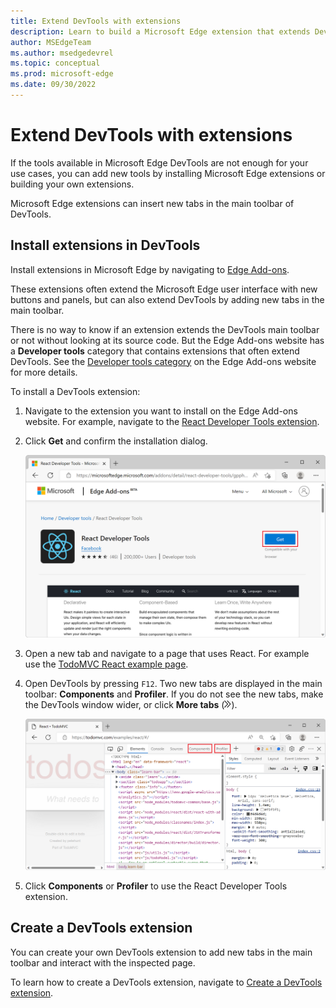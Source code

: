 ```yaml
---
title: Extend DevTools with extensions
description: Learn to build a Microsoft Edge extension that extends DevTools.
author: MSEdgeTeam
ms.author: msedgedevrel
ms.topic: conceptual
ms.prod: microsoft-edge
ms.date: 09/30/2022
---
```

# Extend DevTools with extensions

If the tools available in Microsoft Edge DevTools are not enough for your use cases, you can add new tools by installing Microsoft Edge extensions or building your own extensions.

Microsoft Edge extensions can insert new tabs in the main toolbar of DevTools.


<!-- ====================================================================== -->
## Install extensions in DevTools

Install extensions in Microsoft Edge by navigating to [Edge Add-ons](https://microsoftedge.microsoft.com/addons/). 

These extensions often extend the Microsoft Edge user interface with new buttons and panels, but can also extend DevTools by adding new tabs in the main toolbar.

There is no way to know if an extension extends the DevTools main toolbar or not without looking at its source code. But the Edge Add-ons website has a **Developer tools** category that contains extensions that often extend DevTools. See the [Developer tools category](https://microsoftedge.microsoft.com/addons/category/Developer-Tools) on the Edge Add-ons website for more details.

To install a DevTools extension:

1. Navigate to the extension you want to install on the Edge Add-ons website. For example, navigate to the [React Developer Tools extension](https://microsoftedge.microsoft.com/addons/detail/react-developer-tools/gpphkfbcpidddadnkolkpfckpihlkkil).

1. Click **Get** and confirm the installation dialog.

    ![The React Developer Tools page on the Edge Add-ons website](extensions-images/react-add-on-listing.png)

1. Open a new tab and navigate to a page that uses React. For example use the [TodoMVC React example page](https://todomvc.com/examples/react/#/).

1. Open DevTools by pressing `F12`. Two new tabs are displayed in the main toolbar: **Components** and **Profiler**. If you do not see the new tabs, make the DevTools window wider, or click **More tabs** (![More tabs icon.](../media/more-tabs-icon-light-theme.png)).

    ![DevTools, showing the 2 new React extension panels](extensions-images/react-extensions-panels.png)

1. Click **Components** or **Profiler** to use the React Developer Tools extension.


<!-- ====================================================================== -->
## Create a DevTools extension

You can create your own DevTools extension to add new tabs in the main toolbar and interact with the inspected page.

To learn how to create a DevTools extension, navigate to [Create a DevTools extension](../../extensions-chromium/developer-guide/devtools-extension.md).
